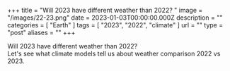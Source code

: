 +++
title = "Will 2023 have different weather than 2022? "
image = "/images/22-23.png"
date = 2023-01-03T00:00:00.000Z
description = ""
categories = [ "Earth" ]
tags = [ "2023", "2022", "climate" ]
url = ""
type = "post"
aliases = ""
+++

Will 2023 have different weather than 2022? \
Let's see what climate models tell us about weather comparison 2022 vs 2023.
